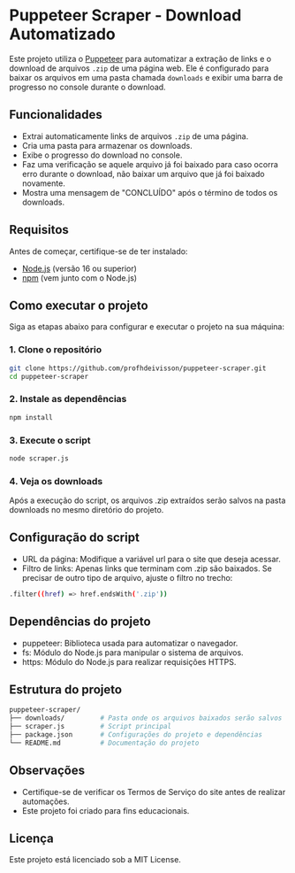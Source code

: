# Puppeteer Scraper - Download Automatizado

Este projeto utiliza o [Puppeteer](https://github.com/puppeteer/puppeteer) para automatizar a extração de links e o download de arquivos `.zip` de uma página web. Ele é configurado para baixar os arquivos em uma pasta chamada `downloads` e exibir uma barra de progresso no console durante o download.

## Funcionalidades
- Extrai automaticamente links de arquivos `.zip` de uma página.
- Cria uma pasta para armazenar os downloads.
- Exibe o progresso do download no console.
- Faz uma verificação se aquele arquivo já foi baixado para caso ocorra erro durante o download, não baixar um arquivo que já foi baixado novamente.
- Mostra uma mensagem de "CONCLUÍDO" após o término de todos os downloads.

## Requisitos
Antes de começar, certifique-se de ter instalado:
- [Node.js](https://nodejs.org/) (versão 16 ou superior)
- [npm](https://www.npmjs.com/) (vem junto com o Node.js)

## Como executar o projeto

Siga as etapas abaixo para configurar e executar o projeto na sua máquina:

### 1. Clone o repositório

```bash
git clone https://github.com/profhdeivisson/puppeteer-scraper.git
cd puppeteer-scraper
```

### 2. Instale as dependências

```bash
npm install
```

### 3. Execute o script

```bash
node scraper.js
```

### 4. Veja os downloads
Após a execução do script, os arquivos .zip extraídos serão salvos na pasta downloads no mesmo diretório do projeto.

## Configuração do script
- URL da página: Modifique a variável url para o site que deseja acessar.
- Filtro de links: Apenas links que terminam com .zip são baixados. Se precisar de outro tipo de arquivo, ajuste o filtro no trecho:

```bash
.filter((href) => href.endsWith('.zip'))
```

## Dependências do projeto
- puppeteer: Biblioteca usada para automatizar o navegador.
- fs: Módulo do Node.js para manipular o sistema de arquivos.
- https: Módulo do Node.js para realizar requisições HTTPS.

## Estrutura do projeto

```bash
puppeteer-scraper/
├── downloads/         # Pasta onde os arquivos baixados serão salvos
├── scraper.js         # Script principal
├── package.json       # Configurações do projeto e dependências
└── README.md          # Documentação do projeto
```

## Observações
- Certifique-se de verificar os Termos de Serviço do site antes de realizar automações.
- Este projeto foi criado para fins educacionais.

## Licença
Este projeto está licenciado sob a MIT License.